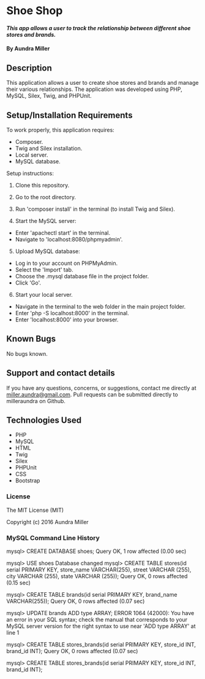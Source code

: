 # Shoe Shop

#### _This app allows a user to track the relationship between different shoe stores and brands._

#### By Aundra Miller

## Description

This application allows a user to create shoe stores and brands and manage their various relationships.
The application was developed using PHP, MySQL, Silex, Twig, and PHPUnit.

## Setup/Installation Requirements

To work properly, this application requires:

* Composer.
* Twig and Silex installation.
* Local server.
* MySQL database.

Setup instructions:

1. Clone this repository.

2. Go to the root directory.

3. Run 'composer install' in the terminal (to install Twig and Silex).

4. Start the MySQL server:
  * Enter 'apachectl start' in the terminal.
  * Navigate to 'localhost:8080/phpmyadmin'.

5. Upload MySQL database:
  * Log in to your account on PHPMyAdmin.
  * Select the 'Import' tab.
  * Choose the .mysql database file in the project folder.
  * Click 'Go'.

6. Start your local server.
  * Navigate in the terminal to the web folder in the main project folder.
  * Enter 'php -S localhost:8000' in the terminal.
  * Enter 'localhost:8000' into your browser.

## Known Bugs

No bugs known.

## Support and contact details

If you have any questions, concerns, or suggestions, contact me directly at miller.aundra@gmail.com. Pull requests can be submitted directly to milleraundra on Github.

## Technologies Used

* PHP
* MySQL
* HTML
* Twig
* Silex
* PHPUnit
* CSS
* Bootstrap

### License

The MIT License (MIT)

Copyright (c) 2016 Aundra Miller

### MySQL Command Line History
mysql> CREATE DATABASE shoes;
Query OK, 1 row affected (0.00 sec)

mysql> USE shoes
Database changed
mysql> CREATE TABLE stores(id serial PRIMARY KEY, store_name VARCHAR(255), street VARCHAR (255), city VARCHAR (255), state VARCHAR (255));
Query OK, 0 rows affected (0.15 sec)

mysql> CREATE TABLE brands(id serial PRIMARY KEY, brand_name VARCHAR(255));
Query OK, 0 rows affected (0.07 sec)

mysql> UPDATE brands ADD type ARRAY;
ERROR 1064 (42000): You have an error in your SQL syntax; check the manual that corresponds to your MySQL server version for the right syntax to use near 'ADD type ARRAY' at line 1

mysql> CREATE TABLE stores_brands(id serial PRIMARY KEY, store_id INT, brand_id INT);
Query OK, 0 rows affected (0.07 sec)

mysql> CREATE TABLE stores_brands(id serial PRIMARY KEY, store_id INT, brand_id INT);
